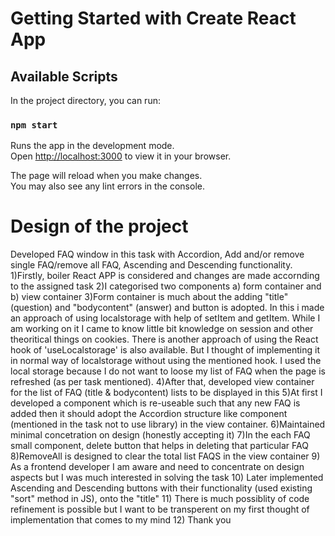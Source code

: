 # Getting Started with Create React App

## Available Scripts

In the project directory, you can run:

### `npm start`

Runs the app in the development mode.\
Open [http://localhost:3000](http://localhost:3000) to view it in your browser.

The page will reload when you make changes.\
You may also see any lint errors in the console.


# Design of the project

Developed  FAQ window in this task with Accordion, Add and/or remove single FAQ/remove all FAQ, Ascending and Descending functionality.
1)Firstly, boiler React APP is considered and changes are made accornding to the assigned task
2)I categorised two components a) form container and b) view container
3)Form container is much about the adding "title" (question) and "bodycontent" (answer) and button is adopted. In this i made an approach of using localstorage with help of setItem and getItem. While I am working on it I came to know little bit knowledge on session and other theoritical things on cookies. There is another approach of using the React hook of 'useLocalstorage' is also available. But I thought of implementing it in normal way of localstorage without using the mentioned hook. I used the local storage because I do not want to loose my list of FAQ when the page is refreshed (as per task mentioned).
4)After that, developed view container for the list of FAQ (title & bodycontent) lists to be displayed in this
5)At first I developed a component which is re-useable such that any new FAQ is added then it should adopt the Accordion structure like component (mentioned in the task not to use library) in the view container.
6)Maintained minimal concetration on design (honestly accepting it)
7)In the each FAQ small component, delete button that helps in deleting that particular FAQ
8)RemoveAll is designed to clear the total list FAQS in the view container
9) As a frontend developer I am aware and need to concentrate on design aspects but I was much interested in solving the task 
10) Later implemented Ascending and Descending buttons with their functionality (used existing "sort" method in JS), onto the "title"
11) There is much possiblity of code refinement is possible but I want to be transperent on my first thought of implementation that comes to my mind
12) Thank you
